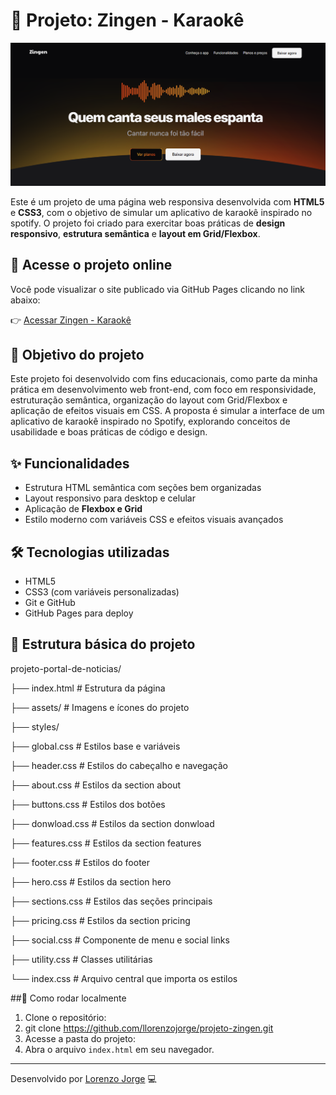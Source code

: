 # 📰 Projeto: Zingen - Karaokê

![Visual do projeto TECH NEWS](assets/preview-zingen.png)

Este é um projeto de uma página web responsiva desenvolvida com **HTML5** e **CSS3**, com o objetivo de simular um aplicativo de karaokê inspirado no spotify. O projeto foi criado para exercitar boas práticas de **design responsivo**, **estrutura semântica** e **layout em Grid/Flexbox**.

## 🔗 Acesse o projeto online
Você pode visualizar o site publicado via GitHub Pages clicando no link abaixo:

👉 [Acessar Zingen - Karaokê](https://llorenzojorge.github.io/projeto-zingen)

## 📌 Objetivo do projeto
Este projeto foi desenvolvido com fins educacionais, como parte da minha prática em desenvolvimento web front-end, com foco em responsividade, estruturação semântica, organização do layout com Grid/Flexbox e aplicação de efeitos visuais em CSS.
A proposta é simular a interface de um aplicativo de karaokê inspirado no Spotify, explorando conceitos de usabilidade e boas práticas de código e design.

## ✨ Funcionalidades
- Estrutura HTML semântica com seções bem organizadas
- Layout responsivo para desktop e celular
- Aplicação de **Flexbox e Grid**
- Estilo moderno com variáveis CSS e efeitos visuais avançados

## 🛠️ Tecnologias utilizadas
- HTML5
- CSS3 (com variáveis personalizadas)
- Git e GitHub
- GitHub Pages para deploy

## 📁 Estrutura básica do projeto
projeto-portal-de-noticias/

├── index.html # Estrutura da página

├── assets/ # Imagens e ícones do projeto

├── styles/

  ├── global.css # Estilos base e variáveis

  ├── header.css # Estilos do cabeçalho e navegação

  ├── about.css # Estilos da section about

  ├── buttons.css # Estilos dos botões

  ├── donwload.css # Estilos da section donwload

  ├── features.css # Estilos da section features

  ├── footer.css # Estilos do footer

  ├── hero.css # Estilos da section hero

  ├── sections.css # Estilos das seções principais

  ├── pricing.css # Estilos da section pricing

  ├── social.css # Componente de menu e social links

  ├── utility.css # Classes utilitárias

  └── index.css # Arquivo central que importa os estilos



##🚀 Como rodar localmente

1. Clone o repositório:
2. git clone https://github.com/llorenzojorge/projeto-zingen.git
3. Acesse a pasta do projeto:
4. Abra o arquivo `index.html` em seu navegador.

---

Desenvolvido por [Lorenzo Jorge](https://github.com/llorenzojorge) 💻
